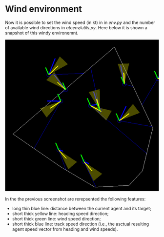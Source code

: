 # Wind environment

Now it is possible to set the wind speed (in kt) in in _env.py_ and the number of available wind directions in _atcenv/utils.py_.
Here below it is shown a snapshot of this windy environemnt.

![windy env](Images/wind_env_screen.png)

In the the previous screenshot are rerepsented the following features:
  - long thin blue line: distance between the current agent and its target;
  - short thick yellow line: heading speed direction;
  - short thick green line: wind speed direction;
  - short thick blue line: track speed direction (i.e., the asctual resulting agent speed vector from heading and wind speeds).
